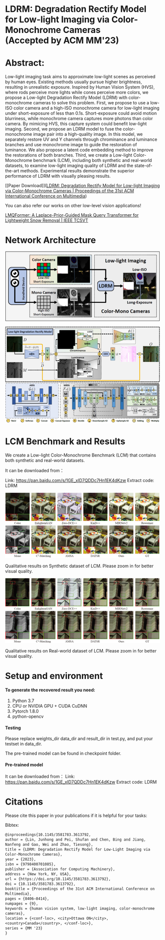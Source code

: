 # LDRM: Degradation Rectify Model for Low-light Imaging via Color-Monochrome Cameras <br> (Accepted by ACM MM'23)
# Abstract:

Low-light imaging task aims to approximate low-light scenes as perceived by human eyes. Existing methods usually pursue higher brightness, resulting in unrealistic exposure. Inspired by Human Vision System (HVS), where rods perceive more lights while cones perceive more colors, we propose a Low-light Degradation Rectify Model (LDRM) with color-monochrome cameras to solve this problem. First, we propose to use a low-ISO color camera and a high-ISO monochrome camera for low-light imaging under short-exposure of less than 0.1s. Short-exposure could avoid motion blurriness, while monochrome camera captures more photons than color camera. By mimicing HVS, this capture system could benefit low-light imaging. Second, we propose an LDRM model to fuse the color-monochrome image pair into a high-quality image. In this model, we separately restore UV and Y channels through chrominance and luminance branches and use monochrome image to guide the restoration of luminance. We also propose a latent code embedding method to improve the restorations of both branches. Third, we create a Low-light Color-Monochrome benchmark (LCM), including both synthetic and real-world datasets, to examine low-light imaging quality of LDRM and the state-of-the-art methods. Experimental results demonstrate the superior performance of LDRM with visually pleasing results.

[[Paper Download]]([LDRM: Degradation Rectify Model for Low-light Imaging via Color-Monochrome Cameras | Proceedings of the 31st ACM International Conference on Multimedia](https://dl.acm.org/doi/abs/10.1145/3581783.3613792))

You can also refer our works on other low-level vision applications!

[LMQFormer: A Laplace-Prior-Guided Mask Query Transformer for Lightweight Snow Removal | IEEE TCSVT]([ieeexplore.ieee.org/abstract/document/10092769](https://ieeexplore.ieee.org/abstract/document/10092769))

# Network Architecture

<img src=".\img\Method.png" alt="Method" style="zoom:50%;" />

![Network](.\img\Network.png)

# LCM Benchmark and Results

We create a Low-light Color-Monochrome Benchmark (LCM) that contains both synthetic and real-world datasets.

It can be downloaded from：

Link: https://pan.baidu.com/s/1GE_xID7QDDc7Hn1EK4dKzw 
Extract code: LDRM

![Syn](.\img\Syn.png)

Qualitative results on Synthetic dataset of LCM. Please zoom in for better visual quality.



![Real](.\img\Real.png)

Qualitative results on Real-world dataset of LCM. Please zoom in for better visual quality.

# Setup and environment

#### To generate the recovered result you need:

1. Python 3.7
2. CPU or NVIDIA GPU + CUDA CuDNN
3. Pytorch 1.8.0
4. python-opencv

#### Testing

Please replace weights_dir data_dir and result_dir in test.py, and put your testset in data_dir.

The pre-trained model can be found in checkpoint folder.

#### Pre-trained model

It can be downloaded from：
Link: https://pan.baidu.com/s/1GE_xID7QDDc7Hn1EK4dKzw 
Extract code: LDRM


# Citations
Please cite this paper in your publications if it is helpful for your tasks:    

Bibtex:
```
@inproceedings{10.1145/3581783.3613792,
author = {Lin, Junhong and Pei, Shufan and Chen, Bing and Jiang, Nanfeng and Gao, Wei and Zhao, Tiesong},
title = {LDRM: Degradation Rectify Model for Low-Light Imaging via Color-Monochrome Cameras},
year = {2023},
isbn = {9798400701085},
publisher = {Association for Computing Machinery},
address = {New York, NY, USA},
url = {https://doi.org/10.1145/3581783.3613792},
doi = {10.1145/3581783.3613792},
booktitle = {Proceedings of the 31st ACM International Conference on Multimedia},
pages = {8406–8414},
numpages = {9},
keywords = {human vision system, low-light imaging, color-monochrome cameras},
location = {<conf-loc>, <city>Ottawa ON</city>, <country>Canada</country>, </conf-loc>},
series = {MM '23}
}

```
